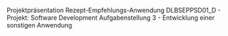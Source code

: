 Projektpräsentation Rezept-Empfehlungs-Anwendung
DLBSEPPSD01_D - Projekt: Software Development
Aufgabenstellung 3 -  Entwicklung einer sonstigen Anwendung

